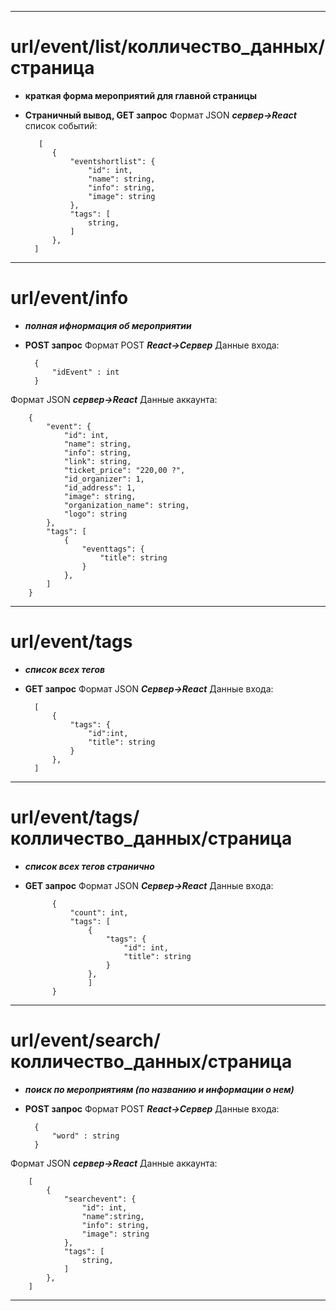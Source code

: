 --------
# url/event/list/колличеcтво_данных/страница
- **краткая форма мероприятий для главной страницы**
- **Страничный вывод, GET запрос**
Формат JSON ***сервер->React***
 список событий:
 
		 [
			{
				"eventshortlist": {
					"id": int,
					"name": string,
					"info": string,
					"image": string
				},
				"tags": [
					string,
				]
			},
		]


----------
# url/event/info 
- ***полная ифнормация об мероприятии***
- **POST запрос**
 Формат POST ***React->Сервер***
 Данные входа:
 
		{
			"idEvent" : int
		}


 Формат JSON ***сервер->React***
 Данные аккаунта:


		{
			"event": {
				"id": int,
				"name": string,
				"info": string,
				"link": string,
				"ticket_price": "220,00 ?",
				"id_organizer": 1,
				"id_address": 1,
				"image": string,
				"organization_name": string,
				"logo": string
			},
			"tags": [
				{
					"eventtags": {
						"title": string
					}
				},
			]
		}

---
# url/event/tags
- ***список всех тегов***
- **GET запрос**
 Формат JSON ***Сервер->React***
 Данные входа:
 
		[
			{
				"tags": {
					"id":int,
					"title": string
				}
			},
		]

---
# url/event/tags/колличеcтво_данных/страница
- ***список всех тегов странично***
- **GET запрос**
 Формат JSON ***Сервер->React***
 Данные входа:
 
			{
				"count": int,
				"tags": [
					{
						"tags": {
							"id": int,
							"title": string
						}
					},
					]
			}
		
---
# url/event/search/колличеcтво_данных/страница
- ***поиск по мероприятиям (по названию и информации о нем)***
- **POST запрос**
 Формат POST ***React->Сервер***
 Данные входа:
 
		{
			"word" : string
		}

 Формат JSON ***сервер->React***
 Данные аккаунта:

		[
			{
				"searchevent": {
					"id": int,
					"name":string,
					"info": string,
					"image": string
				},
				"tags": [
					string,
				]
			},
		]

---
